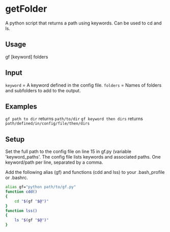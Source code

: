# getFolder
A python script that returns a path using keywords. Can be used to cd and ls.

## Usage
gf [keyword] folders

## Input
`keyword` = A keyword defined in the config file.
`folders` = Names of folders and subfolders to add to the output.

## Examples
`gf path to dir` returns `path/to/dir`
`gf keyword then dirs` returns `path/defined/in/config/file/then/dirs`

## Setup
Set the full path to the config file on line 15 in gf.py (variable 'keyword_paths'. The config file lists keywords and associated paths. One keyword/path per line, separated by a comma.

Add the following alias (gf) and functions (cdd and lss) to your .bash_profile or .bashrc.

```bash
alias gf="python path/to/gf.py"
function cdd()
{
    cd "$(gf "$@")"
}
function lss()
{
    ls "$(gf "$@")"
}
```